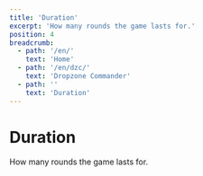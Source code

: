 ```yaml
---
title: 'Duration'
excerpt: 'How many rounds the game lasts for.'
position: 4
breadcrumb:
  - path: '/en/'
    text: 'Home'
  - path: '/en/dzc/'
    text: 'Dropzone Commander'
  - path: ''
    text: 'Duration'
---
```


# Duration

How many rounds the game lasts for.
